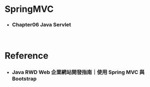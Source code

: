 SpringMVC
=====
* ### Chapter06 Java Servlet
<br />

Reference
=====
* ### Java RWD Web 企業網站開發指南｜使用 Spring MVC 與 Bootstrap
